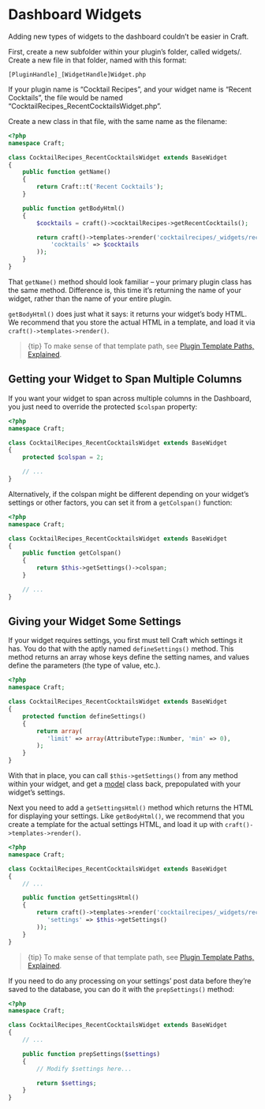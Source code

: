 # Dashboard Widgets

Adding new types of widgets to the dashboard couldn’t be easier in Craft.

First, create a new subfolder within your plugin’s folder, called widgets/. Create a new file in that folder, named with this format:

```
[PluginHandle]_[WidgetHandle]Widget.php
```

If your plugin name is “Cocktail Recipes”, and your widget name is “Recent Cocktails”, the file would be named “CocktailRecipes_RecentCocktailsWidget.php”.

Create a new class in that file, with the same name as the filename:

```php
<?php
namespace Craft;

class CocktailRecipes_RecentCocktailsWidget extends BaseWidget
{
    public function getName()
    {
        return Craft::t('Recent Cocktails');
    }

    public function getBodyHtml()
    {
        $cocktails = craft()->cocktailRecipes->getRecentCocktails();

        return craft()->templates->render('cocktailrecipes/_widgets/recentcocktails/body', array(
            'cocktails' => $cocktails
        ));
    }
}
```

That `getName()` method should look familiar – your primary plugin class has the same method. Difference is, this time it’s returning the name of your widget, rather than the name of your entire plugin.

`getBodyHtml()` does just what it says: it returns your widget’s body HTML. We recommend that you store the actual HTML in a template, and load it via `craft()->templates->render()`.

> {tip} To make sense of that template path, see [Plugin Template Paths, Explained](templates.md#plugin-template-paths-explained).


## Getting your Widget to Span Multiple Columns

If you want your widget to span across multiple columns in the Dashboard, you just need to override the protected `$colspan` property:

```php
<?php
namespace Craft;

class CocktailRecipes_RecentCocktailsWidget extends BaseWidget
{
    protected $colspan = 2;

    // ...
}
```

Alternatively, if the colspan might be different depending on your widget’s settings or other factors, you can set it from a `getColspan()` function:

```php
<?php
namespace Craft;

class CocktailRecipes_RecentCocktailsWidget extends BaseWidget
{
    public function getColspan()
    {
        return $this->getSettings()->colspan;
    }

    // ...
}
```

## Giving your Widget Some Settings

If your widget requires settings, you first must tell Craft which settings it has. You do that with the aptly named `defineSettings()` method. This method returns an array whose keys define the setting names, and values define the parameters (the type of value, etc.).

```php
<?php
namespace Craft;

class CocktailRecipes_RecentCocktailsWidget extends BaseWidget
{
    protected function defineSettings()
    {
        return array(
           'limit' => array(AttributeType::Number, 'min' => 0),
        );
    }
}
```

With that in place, you can call `$this->getSettings()` from any method within your widget, and get a [model](models.md) class back, prepopulated with your widget’s settings.

Next you need to add a `getSettingsHtml()` method which returns the HTML for displaying your settings. Like `getBodyHtml()`, we recommend that you create a template for the actual settings HTML, and load it up with `craft()->templates->render()`.

```php
<?php
namespace Craft;

class CocktailRecipes_RecentCocktailsWidget extends BaseWidget
{
    // ...

    public function getSettingsHtml()
    {
        return craft()->templates->render('cocktailrecipes/_widgets/recentcocktails/settings', array(
           'settings' => $this->getSettings()
        ));
    }
}
```

> {tip} To make sense of that template path, see [Plugin Template Paths, Explained](templates.md#plugin-template-paths-explained).

If you need to do any processing on your settings’ post data before they’re saved to the database, you can do it with the `prepSettings()` method:

```php
<?php
namespace Craft;

class CocktailRecipes_RecentCocktailsWidget extends BaseWidget
{
    // ...

    public function prepSettings($settings)
    {
        // Modify $settings here...

        return $settings;
    }
}
```